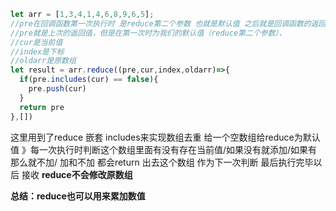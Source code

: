 ```js
let arr = [1,3,4,1,4,6,8,9,6,5];
//pre在回调函数第一次执行时 是reduce第二个参数 也就是默认值 之后就是回调函数的返回值
//pre就是上次的返回值，但是在第一次时为我们的默认值（reduce第二个参数）、
//cur是当前值
//index是下标
//oldarr是原数组
let result = arr.reduce((pre,cur,index,oldarr)=>{
  if(pre.includes(cur) == false){
​    pre.push(cur)
  }
  return pre
},[])
```

这里用到了reduce 嵌套 includes来实现数组去重
给一个空数组给reduce为默认值 》每一次执行时判断这个数组里面有没有存在当前值/如果没有就添加/如果有那么就不加/
加和不加 都会return 出去这个数组 作为下一次判断 最后执行完毕以后 接收
**reduce不会修改原数组**

**总结：reduce也可以用来累加数值**

